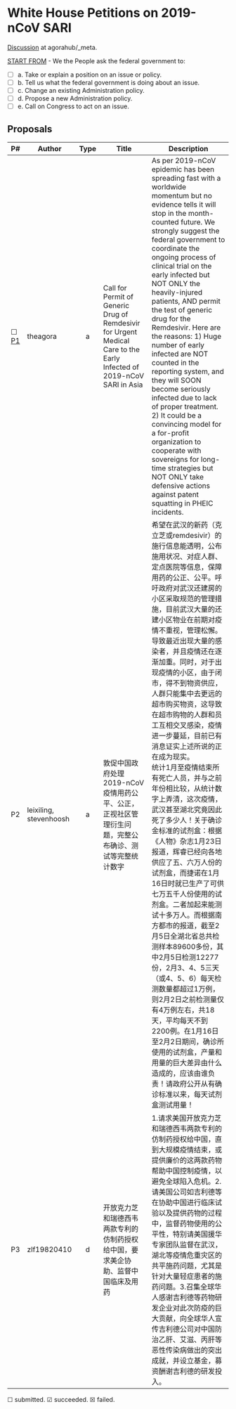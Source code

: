 # White House Petitions on 2019-nCoV SARI
[Discussion](https://github.com/agorahub/_meta/issues/2) at agorahub/_meta.

[START FROM](https://petitions.whitehouse.gov/petition/create) - We the People ask the federal government to: 
- [ ] a. Take or explain a position on an issue or policy. 
- [ ] b. Tell us what the federal government is doing about an issue. 
- [ ] c. Change an existing Administration policy. 
- [ ] d. Propose a new Administration policy. 
- [ ] e. Call on Congress to act on an issue. 

## Proposals

| P# | Author    | Type | Title | Description |
| -- | --------- | :--: | ----- | ------------|
| ☐ [P1](https://petitions.whitehouse.gov/petition/call-permit-generic-drug-remdesivir-urgent-medical-care-early-infected-2019-ncov-sari-asia) | theagora  |   a  | Call for Permit of Generic Drug of Remdesivir for Urgent Medical Care to the Early Infected of 2019-nCoV SARI in Asia | As per 2019-nCoV epidemic has been spreading fast with a worldwide momentum but no evidence tells it will stop in the month-counted future. We strongly suggest the federal government to coordinate the ongoing process of clinical trial on the early infected but NOT ONLY the heavily-injured patients, AND permit the test of generic drug for the Remdesivir. Here are the reasons: 1) Huge number of early infected are NOT counted in the reporting system, and they will SOON become seriously infected due to lack of proper treatment. 2) It could be a convincing model for a for-profit organization to cooperate with sovereigns for long-time strategies but NOT ONLY take defensive actions against patent squatting in PHEIC incidents. |
| P2 | leixiling, stevenhoosh |   a  | 敦促中国政府处理2019-nCoV疫情用药公平、公正，正视社区管理衍生问题，完整公布确诊、测试等完整统计数字 | 希望在武汉的新药（克立芝或remdesivir）的施行信息能透明，公布施用状况、对症人群、定点医院等信息，保障用药的公正、公平。呼吁政府对武汉还建房的小区采取规范的管理措施，目前武汉大量的还建小区物业在前期对疫情不重视，管理松懈。导致最近出现大量的感染者，并且疫情还在逐渐加重。同时，对于出现疫情的小区，由于闭市，得不到物资供应，人群只能集中去更远的超市购买物资，这导致在超市购物的人群和员工互相交叉感染，疫情进一步蔓延，目前已有消息证实上述所说的正在成为现实。<br>统计1月至疫情结束所有死亡人员，并与之前年份相比较，从统计数字上弄清，这次疫情，武汉甚至湖北究竟因此死了多少人！关于确诊金标准的试剂盒：根据《人物》杂志1月23日报道，辉睿已经向各地供应了五、六万人份的试剂盒，而捷诺在1月16日时就已生产了可供七万五千人份使用的试剂盒。二者加起来能测试十多万人。而根据南方都市的报道，截至2月5日全湖北省总共检测样本89600多份，其中2月5日检测12277份，2月3、4、5三天（或4、5、6）每天检测数量都超过1万例，则2月2日之前检测量仅有4万例左右，共18天，平均每天不到2200例。在1月16日至2月2日期间，确诊所使用的试剂盒，产量和用量的巨大差异由什么造成的，应该由谁负责！请政府公开从有确诊标准以来，每天试剂盒测试用量！ |
| P3 |zlf19820410|   d  | 开放克力芝和瑞德西韦两款专利的仿制药授权给中国，要求美企协助、监督中国临床及用药 | 1.请求美国开放克力芝和瑞德西韦两款专利的仿制药授权给中国，直到大规模疫情结束，或提供廉价的这两款药物帮助中国控制疫情，以避免全球陷入危机。2.请美国公司如吉利德等在协助中国进行临床试验以及提供药物的过程中，监督药物使用的公平性，特别请美国援华专家团队监督在武汉，湖北等疫情危重灾区的共平施药问题，尤其是针对大量轻症患者的施药问题。3.召集全球华人感谢吉利德等药物研发企业对此次防疫的巨大贡献，向全球华人宣传吉利德公司对中国防治乙肝、艾滋、丙肝等恶性传染病做出的突出成就，并设立基金，募资酬谢吉利德的研发投入。 |

☐ submitted. ☑ succeeded. ☒ failed.
